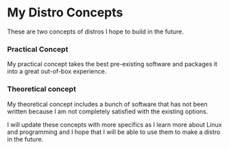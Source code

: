# My Distro Concepts

These are two concepts of distros I hope to build in the future.

### Practical Concept
My practical concept takes the best pre-existing software and packages it into a great out-of-box experience.

### Theoretical concept
My theoretical concept includes a bunch of software that has not been written because I am not completely satisfied with the existing options.

I will update these concepts with more specifics as I learn more about Linux and programming and I hope that I will be able to use them to make a distro in the future.
